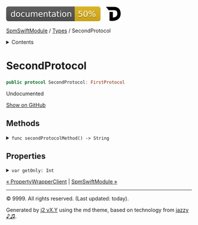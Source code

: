 <!--
Bebop simple MD theme
Copyright 2020 J2 Authors
Licensed under MIT (https://github.com/johnfairh/J2/blob/master/LICENSE)
-->
![50%](../badge.svg)
[![Open in Dash](../img/dash.svg)](dash-feed://https%3A%2F%2Fwww%2Egoogle%2Ecom%2F)


[SpmSwiftModule](../index.md)
 / [Types](../types.md?swift) / SecondProtocol


<details>
<summary>Contents</summary>


[Types](../types.md?swift)

  * [ABaseClass](../types/abaseclass.md?swift)


  * [ADerivedClass](../types/aderivedclass.md?swift)


  * [AnEnum](../types/anenum.md?swift)


  * [FirstProtocol](../types/firstprotocol1.md?swift)


  * [GenericBase](../types/genericbase.md?swift)


  * [Nop](../types/nop.md?swift)


  * [PropertyWrapperClient](../types/propertywrapperclient.md?swift)


  * SecondProtocol


  * [SpmSwiftModule](../types/spmswiftmodule.md?swift)

    * [Nested1](../types/spmswiftmodule/nested1.md?swift)

    * [Nested2](../types/spmswiftmodule.md?swift#nested2)


  * [T](../types.md?swift#t1)



[Functions](../functions.md?swift)

  * [deprecatedFunction(callback:)](../functions.md?swift#deprecatedfunctioncallback)


  * [functionA(arg1:_:arg3:)](../functions.md?swift#functionaarg1_arg3)



[Operators](../operators.md?swift)

  * [+(T, T)](../operators.md?swift#t-t)



[Extensions](../extensions.md?swift)

  * [Collection](../extensions/collection.md?swift)


  * [String.Element](../extensions/stringelement.md?swift)





</details>

# SecondProtocol



``` swift
public protocol SecondProtocol: FirstProtocol
```










Undocumented











[Show on GitHub](https://www.bbc.co.uk//Sources/SpmSwiftModule/Protocols.swift#L30-L32)



## Methods









<details>
<summary><code>func secondProtocolMethod() -> String</code></summary>








Undocumented






#### Declaration

``` swift
func secondProtocolMethod() -> String
```










[Show on GitHub](https://www.bbc.co.uk//Sources/SpmSwiftModule/Protocols.swift#L31)
</details>



## Properties









<details>
<summary><code>var getOnly: Int</code></summary>








ℹ️  Note
  - From a protocol extension: not a customization point.

A default implementation for a method of [`FirstProtocol`](../types/firstprotocol1.md)
provided by [`SecondProtocol`](../types/secondprotocol.md).
From source we mess this up as an extension method.
From symbolgraph we mess this up as being part of [`FirstProtocol`](../types/firstprotocol1.md).






#### Declaration

``` swift
var getOnly: Int { get }
```










[Show on GitHub](https://www.bbc.co.uk//Sources/SpmSwiftModule/Protocols.swift#L39)
</details>





[&laquo; PropertyWrapperClient](../types/propertywrapperclient.md?swift) | [SpmSwiftModule &raquo;](../types/spmswiftmodule.md?swift)


-----
&copy; 9999. All rights reserved. (Last updated: today).


Generated by [j2 vX.Y](https://github.com/johnfairh/j2)
using the md theme, based on technology from
[jazzy ♪♫](https://github.com/realm/jazzy).


